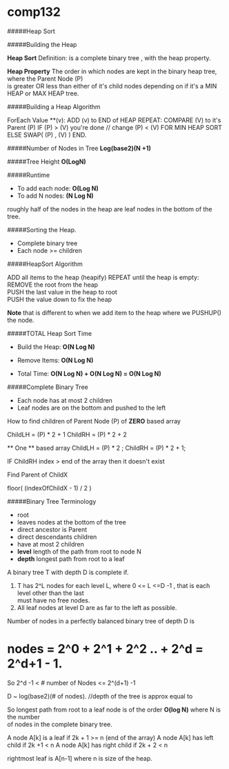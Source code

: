# comp132

#####Heap Sort

#####Building the Heap 

**Heap Sort** 
Definition: is a complete binary tree ,  with the heap property.

**Heap Property** 
  The order in which nodes are kept in the binary heap tree, where the Parent Node (P)  
  is greater OR less than either of it's child nodes depending on if it's a MIN HEAP or MAX HEAP tree.
  
  #####Building a Heap Algorithm
  
  ForEach Value **(v):
    ADD (v) to END of HEAP 
    REPEAT:
           COMPARE (V) to it's Parent (P)
           IF (P) > (V) you're done // change (P) < (V) FOR MIN HEAP SORT
           ELSE SWAP( (P) , (V) ) 
    END.

#####Number of Nodes in Tree
 **Log(base2)(N +1)**

#####Tree Height
 **O(LogN)**
 
#####Runtime
 * To add each node: **O(Log N)**
 * To add N nodes: **(N Log N)**
 
 roughly half of the nodes in the heap are leaf nodes in the bottom of the tree. 
 
 
 #####Sorting the Heap.
 * Complete binary tree
 * Each node >= children
 
 #####HeapSort Algorithm 
 
 ADD all items to the heap (heapify)
    REPEAT until the heap is empty:  
      REMOVE the root from the heap  
      PUSH the last value in the heap to root  
      PUSH the value down to fix the heap  
      
**Note** that is different to when we add item to the heap where we PUSHUP() the node.

#####TOTAL Heap Sort Time

* Build the Heap: **O(N Log N)**
* Remove Items: **O(N Log N)**

* Total Time: **O(N Log N) + O(N Log N) = O(N Log N)**

#####Complete Binary Tree

* Each node has at most 2 children
* Leaf nodes are on the bottom and pushed to the left

How to find children of Parent Node (P) of **ZERO** based array  

ChildLH = (P) * 2 + 1 
ChildRH = (P) * 2 + 2 

** One ** based array 
ChildLH  = (P) * 2 ;
ChildRH  = (P) * 2 + 1;

IF ChildRH index > end of the array then it doesn't exist 

Find Parent of ChildX

floor( (indexOfChildX - 1) / 2 )

#####Binary Tree Terminology

* root
* leaves nodes at the bottom of the tree
* direct ancestor is Parent
* direct descendants children
* have at most 2 children
* **level** length of the path from root to node N
* **depth** longest path from root to a leaf

A binary tree T with depth D is complete if.


1. T has 2^L nodes for each level L, where 0 <= L <=D -1 , that is each level other than the last  
must have no free nodes. 
2. All leaf nodes at level D are as far to the left as possible.  


Number of nodes in a perfectly balanced binary tree of depth D is 

# nodes = 2^0 + 2^1 + 2^2 .. + 2^d = 2^d+1 - 1. 

So 2^d -1 < # number of Nodes <= 2^(d+1) -1 

D ~ log(base2)(# of nodes). //depth of the tree is approx equal to 

So longest path from root to a leaf node is of the order **O(log N)** where N is the number  
of nodes in the complete binary tree. 

A node A[k] is a leaf if 2k + 1 >= n (end of the array)
A node A[k] has left child if 2k +1 < n 
A node A[k] has right child if 2k + 2 < n 

rightmost leaf is A[n-1] where n is size of the heap. 

